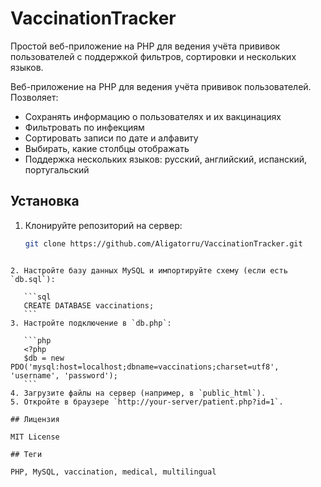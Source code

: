 # VaccinationTracker
Простой веб-приложение на PHP для ведения учёта прививок пользователей с поддержкой фильтров, сортировки и нескольких языков.


Веб-приложение на PHP для ведения учёта прививок пользователей. Позволяет:

- Сохранять информацию о пользователях и их вакцинациях
- Фильтровать по инфекциям
- Сортировать записи по дате и алфавиту
- Выбирать, какие столбцы отображать
- Поддержка нескольких языков: русский, английский, испанский, португальский

## Установка

1. Клонируйте репозиторий на сервер:
   ```bash
   git clone https://github.com/Aligatorru/VaccinationTracker.git
````

2. Настройте базу данных MySQL и импортируйте схему (если есть `db.sql`):

   ```sql
   CREATE DATABASE vaccinations;
   ```
3. Настройте подключение в `db.php`:

   ```php
   <?php
   $db = new PDO('mysql:host=localhost;dbname=vaccinations;charset=utf8', 'username', 'password');
   ```
4. Загрузите файлы на сервер (например, в `public_html`).
5. Откройте в браузере `http://your-server/patient.php?id=1`.

## Лицензия

MIT License

## Теги

PHP, MySQL, vaccination, medical, multilingual
